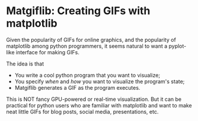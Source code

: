 # Matgiflib: Creating GIFs with matplotlib 

Given the popularity of GIFs for online graphics, and the popularity of matplotlib among python programmers, it seems natural to want a pyplot-like interface for making GIFs.

The idea is that
* You write a cool python program that you want to visualize;
* You specify _when_ and _how_ you want to visualize the program's state;
* Matgiflib generates a GIF as the program executes.

This is NOT fancy GPU-powered or real-time visualization. 
But it can be practical for python users who are familiar with matplotlib and want to make neat little GIFs for blog posts, social media, presentations, etc.


